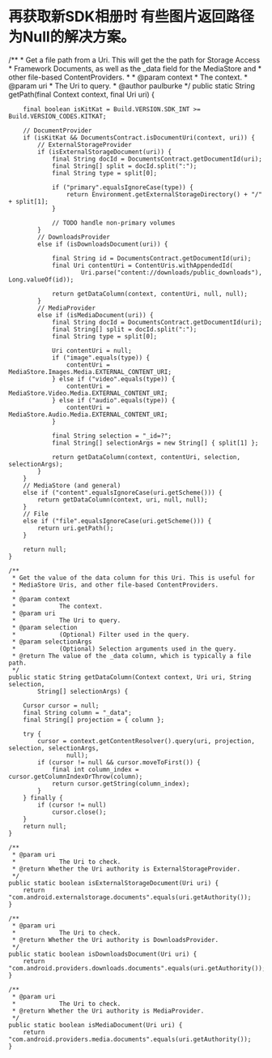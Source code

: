 再获取新SDK相册时 有些图片返回路径为Null的解决方案。
====================
/**
     * Get a file path from a Uri. This will get the the path for Storage Access
     * Framework Documents, as well as the _data field for the MediaStore and
     * other file-based ContentProviders.
     * 
     * @param context
     *            The context.
     * @param uri
     *            The Uri to query.
     * @author paulburke
     */
    public static String getPath(final Context context, final Uri uri) {

        final boolean isKitKat = Build.VERSION.SDK_INT >= Build.VERSION_CODES.KITKAT;

        // DocumentProvider
        if (isKitKat && DocumentsContract.isDocumentUri(context, uri)) {
            // ExternalStorageProvider
            if (isExternalStorageDocument(uri)) {
                final String docId = DocumentsContract.getDocumentId(uri);
                final String[] split = docId.split(":");
                final String type = split[0];

                if ("primary".equalsIgnoreCase(type)) {
                    return Environment.getExternalStorageDirectory() + "/" + split[1];
                }

                // TODO handle non-primary volumes
            }
            // DownloadsProvider
            else if (isDownloadsDocument(uri)) {

                final String id = DocumentsContract.getDocumentId(uri);
                final Uri contentUri = ContentUris.withAppendedId(
                        Uri.parse("content://downloads/public_downloads"), Long.valueOf(id));

                return getDataColumn(context, contentUri, null, null);
            }
            // MediaProvider
            else if (isMediaDocument(uri)) {
                final String docId = DocumentsContract.getDocumentId(uri);
                final String[] split = docId.split(":");
                final String type = split[0];

                Uri contentUri = null;
                if ("image".equals(type)) {
                    contentUri = MediaStore.Images.Media.EXTERNAL_CONTENT_URI;
                } else if ("video".equals(type)) {
                    contentUri = MediaStore.Video.Media.EXTERNAL_CONTENT_URI;
                } else if ("audio".equals(type)) {
                    contentUri = MediaStore.Audio.Media.EXTERNAL_CONTENT_URI;
                }

                final String selection = "_id=?";
                final String[] selectionArgs = new String[] { split[1] };

                return getDataColumn(context, contentUri, selection, selectionArgs);
            }
        }
        // MediaStore (and general)
        else if ("content".equalsIgnoreCase(uri.getScheme())) {
            return getDataColumn(context, uri, null, null);
        }
        // File
        else if ("file".equalsIgnoreCase(uri.getScheme())) {
            return uri.getPath();
        }

        return null;
    }

    /**
     * Get the value of the data column for this Uri. This is useful for
     * MediaStore Uris, and other file-based ContentProviders.
     * 
     * @param context
     *            The context.
     * @param uri
     *            The Uri to query.
     * @param selection
     *            (Optional) Filter used in the query.
     * @param selectionArgs
     *            (Optional) Selection arguments used in the query.
     * @return The value of the _data column, which is typically a file path.
     */
    public static String getDataColumn(Context context, Uri uri, String selection,
            String[] selectionArgs) {

        Cursor cursor = null;
        final String column = "_data";
        final String[] projection = { column };

        try {
            cursor = context.getContentResolver().query(uri, projection, selection, selectionArgs,
                    null);
            if (cursor != null && cursor.moveToFirst()) {
                final int column_index = cursor.getColumnIndexOrThrow(column);
                return cursor.getString(column_index);
            }
        } finally {
            if (cursor != null)
                cursor.close();
        }
        return null;
    }

    /**
     * @param uri
     *            The Uri to check.
     * @return Whether the Uri authority is ExternalStorageProvider.
     */
    public static boolean isExternalStorageDocument(Uri uri) {
        return "com.android.externalstorage.documents".equals(uri.getAuthority());
    }

    /**
     * @param uri
     *            The Uri to check.
     * @return Whether the Uri authority is DownloadsProvider.
     */
    public static boolean isDownloadsDocument(Uri uri) {
        return "com.android.providers.downloads.documents".equals(uri.getAuthority());
    }

    /**
     * @param uri
     *            The Uri to check.
     * @return Whether the Uri authority is MediaProvider.
     */
    public static boolean isMediaDocument(Uri uri) {
        return "com.android.providers.media.documents".equals(uri.getAuthority());
    }
